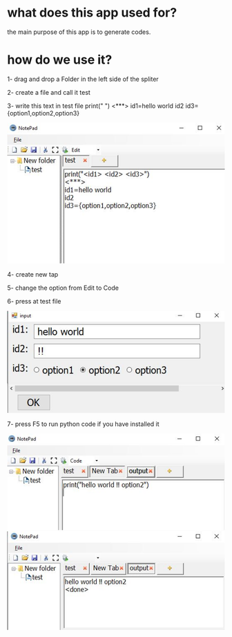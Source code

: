 # what does this app used for?
the main purpose of this app is to generate codes.

# how do we use it?
1- drag and drop a Folder in the left side of the spliter

2- create a file and call it test

3- write this text in test file
print("<id1> <id2> <id3>")
<***>
id1=hello world
id2
id3={option1,option2,option3}

![](images/1.JPG)

4- create new tap

5- change the option from Edit to Code

6- press at test file 

![](images/2.JPG)

7- press F5 to run python code if you have installed it

![](images/3.JPG)
![](images/4.JPG)